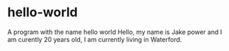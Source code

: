 # hello-world
A program with the name hello world
Hello, my name is Jake power and I am curently 20 years old, I am currently living in Waterford.
